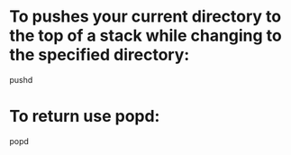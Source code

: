 # To pushes your current directory to the top of a stack while changing to the specified directory:
pushd <directory>

# To return use popd:
popd
